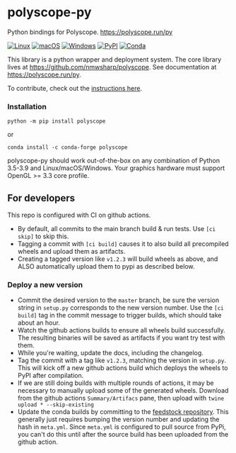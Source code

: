 # polyscope-py
Python bindings for Polyscope. https://polyscope.run/py

[![Linux](https://github.com/nmwsharp/polyscope-py/workflows/Test%20Linux/badge.svg)](https://github.com/nmwsharp/polyscope-py/actions)
[![macOS](https://github.com/nmwsharp/polyscope-py/workflows/Test%20macOS/badge.svg)](https://github.com/nmwsharp/polyscope-py/actions)
[![Windows](https://github.com/nmwsharp/polyscope-py/workflows/Test%20Windows/badge.svg)](https://github.com/nmwsharp/polyscope-py/actions)
[![PyPI](https://img.shields.io/pypi/v/polyscope?style=plastic)](https://pypi.org/project/polyscope/)
[![Conda](https://img.shields.io/conda/v/conda-forge/polyscope)](https://anaconda.org/conda-forge/polyscope)

This library is a python wrapper and deployment system. The core library lives at https://github.com/nmwsharp/polyscope. See documentation at https://polyscope.run/py.

To contribute, check out the [instructions here](https://polyscope.run/about/contributing/).

### Installation

```
python -m pip install polyscope
```

or

```
conda install -c conda-forge polyscope
```

polyscope-py should work out-of-the-box on any combination of Python 3.5-3.9 and Linux/macOS/Windows. Your graphics hardware must support OpenGL >= 3.3 core profile.

## For developers

This repo is configured with CI on github actions. 

- By default, all commits to the main branch build & run tests. Use `[ci skip]` to skip this.
- Tagging a commit with `[ci build]` causes it to also build all precompiled wheels and upload them as artifacts.
- Creating a tagged version like `v1.2.3` will build wheels as above, and ALSO automatically upload them to pypi as described below.

### Deploy a new version

- Commit the desired version to the `master` branch, be sure the version string in `setup.py` corresponds to the new version number. Use the `[ci build]` tag in the commit message to trigger builds, which should take about an hour.
- Watch the github actions builds to ensure all wheels build successfully. The resulting binaries will be saved as artifacts if you want try test with them.
- While you're waiting, update the docs, including the changelog.
- Tag the commit with a tag like `v1.2.3`, matching the version in `setup.py`. This will kick off a new github actions build which deploys the wheels to PyPI after compilation.
- If we are still doing builds with multiple rounds of actions, it may be necessary to manually upload some of the generated wheels. Download from the github actions `Summary/Artifacs` pane, then upload with `twine upload * --skip-existing`
- Update the conda builds by committing to the [feedstock repository](https://github.com/conda-forge/polyscope-feedstock). This generally just requires bumping the version number and updating the hash in `meta.yml`. Since `meta.yml` is configured to pull source from PyPi, you can't do this until after the source build has been uploaded from the github action.

